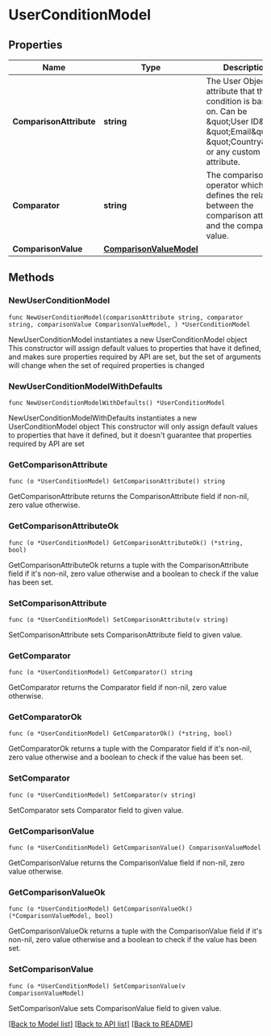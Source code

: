 # UserConditionModel

## Properties

Name | Type | Description | Notes
------------ | ------------- | ------------- | -------------
**ComparisonAttribute** | **string** | The User Object attribute that the condition is based on. Can be \&quot;User ID\&quot;, \&quot;Email\&quot;, \&quot;Country\&quot; or any custom attribute. | 
**Comparator** | **string** | The comparison operator which defines the relation between the comparison attribute and the comparison value. | 
**ComparisonValue** | [**ComparisonValueModel**](ComparisonValueModel.md) |  | 

## Methods

### NewUserConditionModel

`func NewUserConditionModel(comparisonAttribute string, comparator string, comparisonValue ComparisonValueModel, ) *UserConditionModel`

NewUserConditionModel instantiates a new UserConditionModel object
This constructor will assign default values to properties that have it defined,
and makes sure properties required by API are set, but the set of arguments
will change when the set of required properties is changed

### NewUserConditionModelWithDefaults

`func NewUserConditionModelWithDefaults() *UserConditionModel`

NewUserConditionModelWithDefaults instantiates a new UserConditionModel object
This constructor will only assign default values to properties that have it defined,
but it doesn't guarantee that properties required by API are set

### GetComparisonAttribute

`func (o *UserConditionModel) GetComparisonAttribute() string`

GetComparisonAttribute returns the ComparisonAttribute field if non-nil, zero value otherwise.

### GetComparisonAttributeOk

`func (o *UserConditionModel) GetComparisonAttributeOk() (*string, bool)`

GetComparisonAttributeOk returns a tuple with the ComparisonAttribute field if it's non-nil, zero value otherwise
and a boolean to check if the value has been set.

### SetComparisonAttribute

`func (o *UserConditionModel) SetComparisonAttribute(v string)`

SetComparisonAttribute sets ComparisonAttribute field to given value.


### GetComparator

`func (o *UserConditionModel) GetComparator() string`

GetComparator returns the Comparator field if non-nil, zero value otherwise.

### GetComparatorOk

`func (o *UserConditionModel) GetComparatorOk() (*string, bool)`

GetComparatorOk returns a tuple with the Comparator field if it's non-nil, zero value otherwise
and a boolean to check if the value has been set.

### SetComparator

`func (o *UserConditionModel) SetComparator(v string)`

SetComparator sets Comparator field to given value.


### GetComparisonValue

`func (o *UserConditionModel) GetComparisonValue() ComparisonValueModel`

GetComparisonValue returns the ComparisonValue field if non-nil, zero value otherwise.

### GetComparisonValueOk

`func (o *UserConditionModel) GetComparisonValueOk() (*ComparisonValueModel, bool)`

GetComparisonValueOk returns a tuple with the ComparisonValue field if it's non-nil, zero value otherwise
and a boolean to check if the value has been set.

### SetComparisonValue

`func (o *UserConditionModel) SetComparisonValue(v ComparisonValueModel)`

SetComparisonValue sets ComparisonValue field to given value.



[[Back to Model list]](../README.md#documentation-for-models) [[Back to API list]](../README.md#documentation-for-api-endpoints) [[Back to README]](../README.md)


